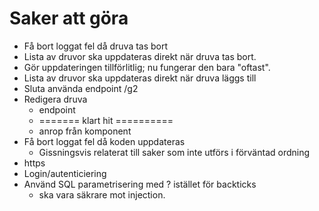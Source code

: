 # Saker att göra

- Få bort loggat fel då druva tas bort
- Lista av druvor ska uppdateras direkt när druva tas bort.
- Gör uppdateringen tillförlitlig; nu fungerar den bara "oftast".
- Lista av druvor ska uppdateras direkt när druva läggs till
- Sluta använda endpoint /g2
- Redigera druva
  - endpoint
  - ======= klart hit ==========
  - anrop från komponent
- Få bort loggat fel då koden uppdateras
  - Gissningsvis relaterat till saker som inte utförs i förväntad ordning
- https
- Login/autenticiering
- Använd SQL parametrisering med ? istället för backticks
  - ska vara säkrare mot injection.
